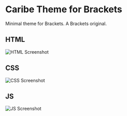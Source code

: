 Caribe Theme for Brackets
============================

Minimal theme for Brackets. A Brackets original.

## HTML
![HTML Screenshot](https://github.com/PearlWebStudio/Caribe/screenshots/html.png)

## CSS
![CSS Screenshot](https://github.com/PearlWebStudio/Caribe/screenshots/css.png)

## JS
![JS Screenshot](https://github.com/PearlWebStudio/Caribe/screenshots/js.png)
